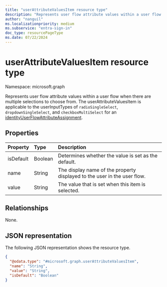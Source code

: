 ```yaml
---
title: "userAttributeValuesItem resource type"
description: "Represents user flow attribute values within a user flow."
author: "nanguil"
ms.localizationpriority: medium
ms.subservice: "entra-sign-in"
doc_type: resourcePageType
ms.date: 07/22/2024
---
```


# userAttributeValuesItem resource type

Namespace: microsoft.graph

Represents user flow attribute values within a user flow when there are multiple selections to choose from.  The userAttributeValuesItem is applicable to the userInputTypes of `radioSingleSelect`, `dropdownSingleSelect`, and `checkboxMultiSelect` for an [identityUserFlowAttributeAssignment](..\resources\identityuserflowattributeassignment.md).

## Properties

|Property|Type|Description|
|:---|:---|:---|
|isDefault|Boolean|Determines whether the value is set as the default.|
|name|String|The display name of the property displayed to the user in the user flow.|
|value|String|The value that is set when this item is selected.|

## Relationships

None.

## JSON representation

The following JSON representation shows the resource type.
<!-- {
  "blockType": "resource",
  "@odata.type": "microsoft.graph.userAttributeValuesItem"
}
-->

``` json
{
  "@odata.type": "#microsoft.graph.userAttributeValuesItem",
  "name": "String",
  "value": "String",
  "isDefault": "Boolean"
}
```
